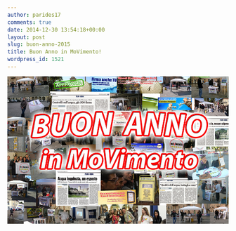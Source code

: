 ```yaml
---
author: parides17
comments: true
date: 2014-12-30 13:54:18+00:00
layout: post
slug: buon-anno-2015
title: Buon Anno in MoVimento!
wordpress_id: 1521
---
```


![](/images/2014/12/buonanno.jpg)

